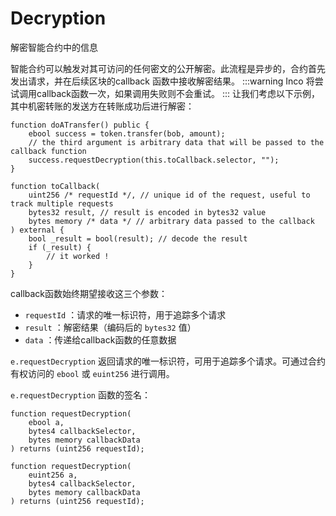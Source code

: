 
# Decryption
解密智能合约中的信息

智能合约可以触发对其可访问的任何密文的公开解密。此流程是异步的，合约首先发出请求，并在后续区块的callback
函数中接收解密结果。
:::warning
Inco 将尝试调用callback函数一次，如果调用失败则不会重试。
:::
让我们考虑以下示例，其中机密转账的发送方在转账成功后进行解密：
```solidity
function doATransfer() public {
    ebool success = token.transfer(bob, amount);
    // the third argument is arbitrary data that will be passed to the callback function
    success.requestDecryption(this.toCallback.selector, "");
}

function toCallback(
    uint256 /* requestId */, // unique id of the request, useful to track multiple requests
    bytes32 result, // result is encoded in bytes32 value 
    bytes memory /* data */ // arbitrary data passed to the callback
) external {
    bool _result = bool(result); // decode the result
    if (_result) {
        // it worked !
    }
}
```
callback函数始终期望接收这三个参数：
- `requestId` ：请求的唯一标识符，用于追踪多个请求
- `result` ：解密结果（编码后的 `bytes32` 值）
- `data` ：传递给callback函数的任意数据

`e.requestDecryption` 返回请求的唯一标识符，可用于追踪多个请求。可通过合约有权访问的 `ebool` 或 `euint256` 进行调用。

`e.requestDecryption` 函数的签名：
```solidity
function requestDecryption(
    ebool a,
    bytes4 callbackSelector,
    bytes memory callbackData
) returns (uint256 requestId);

function requestDecryption(
    euint256 a, 
    bytes4 callbackSelector, 
    bytes memory callbackData
) returns (uint256 requestId);
```